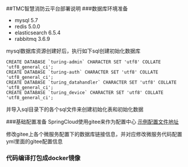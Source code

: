 ##TMC智慧消防云平台部署说明
###数据库环境准备
- mysql 5.7
- redis 5.0.0
- elasticsearch 6.5.4
- rabbitmq 3.6.9

mysql数据库资源创建好后，执行如下sql创建初始化数据库
```
CREATE DATABASE `turing-admin` CHARACTER SET 'utf8' COLLATE 'utf8_general_ci';
CREATE DATABASE `turing-auth` CHARACTER SET 'utf8' COLLATE 'utf8_general_ci';
CREATE DATABASE `turing_datahandler` CHARACTER SET 'utf8' COLLATE 'utf8_general_ci';
CREATE DATABASE `turing_device` CHARACTER SET 'utf8' COLLATE 'utf8_general_ci';
```
并导入sql目录下的各个sql文件来创建初始化表和初始化数据

###基础配置准备
SpringCloud使用gitee来作为配置中心
[示例配置文件地址](https://gitee.com/8090diy/fire_control_config_example)

修改gitee上各个微服务配置下的数据库链接信息，并对应修改微服务代码配置yml里面的gitee配置信息

### 代码编译打包成docker镜像
